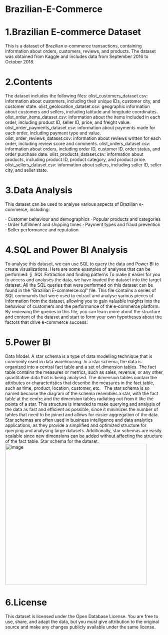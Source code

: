 # Brazilian-E-Commerce

# 1.Brazilian E-commerce Dataset
This is a dataset of Brazilian e-commerce transactions, containing information about orders, customers, reviews, and products. The dataset was obtained from Kaggle and includes data from September 2016 to October 2018.

# 2.Contents
The dataset includes the following files:
olist_customers_dataset.csv: information about customers, including their unique IDs, customer city, and customer state.
olist_geolocation_dataset.csv: geographic information about customers and sellers, including latitude and longitude coordinates.
olist_order_items_dataset.csv: information about the items included in each order, including product ID, seller ID, price, and freight value.
olist_order_payments_dataset.csv: information about payments made for each order, including payment type and value.
olist_order_reviews_dataset.csv: information about reviews written for each order, including review score and comments.
olist_orders_dataset.csv: information about orders, including order ID, customer ID, order status, and order purchase date.
olist_products_dataset.csv: information about products, including product ID, product category, and product price.
olist_sellers_dataset.csv: information about sellers, including seller ID, seller city, and seller state.

# 3.Data Analysis
This dataset can be used to analyse various aspects of Brazilian e-commerce, including:

· Customer behaviour and demographics
· Popular products and categories
· Order fulfillment and shipping times
· Payment types and fraud prevention
· Seller performance and reputation

# 4.SQL and Power BI Analysis
To analyse this dataset, we can use SQL to query the data and Power BI to create visualizations. Here are some examples of analyses that can be performed:
§  SQL Extraction and finding patterns 
To make it easier for you to access and analyses the data, we have loaded the dataset into the target dataset. All the SQL queries that were performed on this dataset can be found in the "Brazilian E-commerce.sql" file. This file contains a series of SQL commands that were used to extract and analyse various pieces of information from the dataset, allowing you to gain valuable insights into the behaviour of customers and the performance of the e-commerce platform. By reviewing the queries in this file, you can learn more about the structure and content of the dataset and start to form your own hypotheses about the factors that drive e-commerce success.
# 5.Power BI 
Data Model:
A star schema is a type of data modelling technique that is commonly used in data warehousing. In a star schema, the data is organized into a central fact table and a set of dimension tables. The fact table contains the measures or metrics, such as sales, revenue, or any other quantitative data that is being analysed. The dimension tables contain the attributes or characteristics that describe the measures in the fact table, such as time, product, location, customer, etc.
 
The star schema is so named because the diagram of the schema resembles a star, with the fact table at the centre and the dimension tables radiating out from it like the points of a star. This structure is intended to make querying and analysis of the data as fast and efficient as possible, since it minimizes the number of tables that need to be joined and allows for easier aggregation of the data.
 
Star schemas are often used in business intelligence and data analytics applications, as they provide a simplified and optimized structure for querying and analysing large datasets. Additionally, star schemas are easily scalable since new dimensions can be added without affecting the structure of the fact table.
Star schema for the dataset.
<img width="452" alt="image" src="https://github.com/Sreekanth-Vasireddy/Brazilian-E-Commerce/assets/119703575/3639d006-de0f-40ad-8312-d01a66c937e2">


# 6.License
This dataset is licensed under the Open Database License. You are free to use, share, and adapt the data, but you must give attribution to the original source and make any changes publicly available under the same license.
